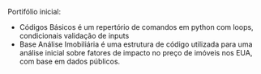 Portifólio inicial:
  - Códigos Básicos é um repertório de comandos em python com loops, condicionais validação de inputs
  - Base Análise Imobiliária é uma estrutura de código utilizada para uma análise inicial sobre fatores de impacto no preço de imóveis nos EUA, com base em dados públicos. 
